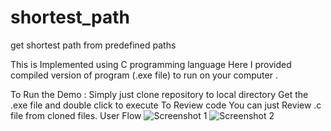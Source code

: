 # shortest_path
get shortest path from predefined paths 

This is Implemented using C programming language 
Here I provided compiled version of program (.exe file) to run on your computer .

To Run the Demo :
   Simply just clone repository to local directory 
   Get the .exe file and double click to execute
 To Review code 
    You can just Review .c file from cloned files.
 User Flow
![Screenshot 1](https://user-images.githubusercontent.com/74175084/197314467-69d1e523-b4ac-4e7e-98d5-e48c5e5556f9.png)
![Screenshot 2](https://user-images.githubusercontent.com/74175084/197314493-77db09f2-889d-43b0-8f19-1b23cd160a79.png)
